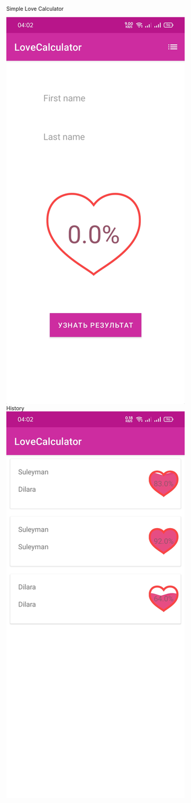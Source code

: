 Simple Love Calculator

![love-calculator](app/src/main/assets/aps1.jpg)
History
![love-calculator](app/src/main/assets/aps2.jpg)